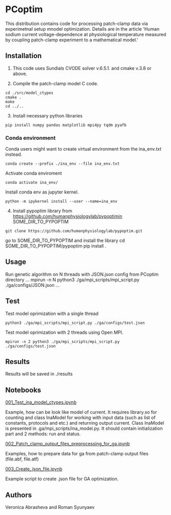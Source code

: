 # PCoptim

This distribution contains code for processing patch-clamp data via experimetnal setup mnodel optimization. Details are in the article 'Human sodium current voltage-dependence at physiological temperature measured by coupling patch-clamp experiment to a mathematical model.'

## Installation

1. This code uses Sundials CVODE solver v.6.5.1. and cmake v.3.8 or above.

2. Compile the patch-clamp model C code. 
```
cd ./src/model_ctypes
cmake .
make
cd ../..
````

3. Install necessary python libraries
```
pip install numpy pandas matplotlib mpi4py tqdm pyafb
```
### Conda environment
Conda users might want to create virtual environment from the ina_env.txt instead.
```
conda create --prefix ./ina_env --file ina_env.txt
```

Activate conda enviroment

```
conda activate ina_env/
```
Install conda env as jupyter kernel.
```
python -m ipykernel install --user --name=ina_env
```

4. Install pypoptim library from https://github.com/humanphysiologylab/pypoptimin SOME_DIR_TO_PYPOPTIM

```
git clone https://github.com/humanphysiologylab/pypoptim.git
```

go to SOME_DIR_TO_PYPOPTIM and install the library 
    cd SOME_DIR_TO_PYPOPTIM/pypoptim
    pip install .

## Usage
Run genetic algorithm on N threads with JSON.json config from PCoptim directory
...
mpirun -n N python3 ./ga/mpi_scripts/mpi_script.py ./ga/configs/JSON.json
...
## Test
Test model oprimization with a single thread
```
python3 ./ga/mpi_scripts/mpi_script.py ./ga/configs/test.json 
```
Test model oprimization with 2 threads using  Open MPI.
```
mpirun -n 2 python3 ./ga/mpi_scripts/mpi_script.py ./ga/configs/test.json 
```

## Results
Results will be saved  in ./results

## Notebooks
[001_Test_ina_model_ctypes.ipynb](./notebooks/001_Test_ina_model_ctypes.ipynb)

Example, how can be look like model of current. It requires library.so for counting 
and class InaModel for working with input data (such as list of constants, protocols and etc.)
and returning output current. Class InaModel is presented in .ga/mpi_scripts/ina_model.py. 
It should contain initialization part and 2 methods: run and status. 

[002_Patch_clamp_output_files_preprocessing_for_ga.ipynb](./notebooks/002_Patch_clamp_output_files_preprocessing_for_ga.ipynb)

Examples, how to prepare data for ga from patch-clamp output files (file.abf, file.atf)

[003_Create_json_file.ipynb](./notebooks/003_Create_json_file.ipynb)

Example script to create .json file for GA optimization.


## Authors
Veronica Abrasheva and Roman Syunyaev
